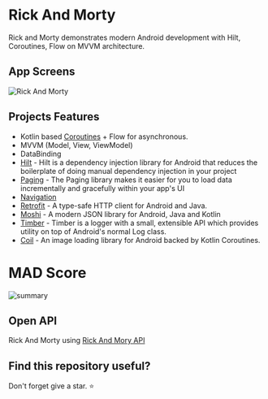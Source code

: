 
# Rick And Morty
Rick and Morty demonstrates modern Android development with Hilt, Coroutines, Flow on MVVM architecture.




## App Screens

![Rick And Morty](https://user-images.githubusercontent.com/53945332/162615623-368eafe5-10f5-47e0-9b4c-5243f8b821c8.png)


  
## Projects Features

- Kotlin based [Coroutines](https://github.com/Kotlin/kotlinx.coroutines) + Flow for asynchronous.
- MVVM (Model, View, ViewModel)
- DataBinding
- [Hilt](https://developer.android.com/training/dependency-injection/hilt-android) - Hilt is a dependency injection library for Android that reduces the boilerplate of doing manual dependency injection in your project
- [Paging](https://developer.android.com/topic/libraries/architecture/paging/v3-overview) - The Paging library makes it easier for you to load data incrementally and gracefully within your app's UI
- [Navigation](https://developer.android.com/guide/navigation) 
- [Retrofit](https://github.com/square/retrofit) - A type-safe HTTP client for Android and Java. 
- [Moshi](https://github.com/square/moshi) - A modern JSON library for Android, Java and Kotlin
- [Timber](https://github.com/JakeWharton/timber) - Timber is a logger with a small, extensible API which provides utility on top of Android's normal Log class.
- [Coil](https://github.com/coil-kt/coil) - An image loading library for Android backed by Kotlin Coroutines.
# MAD Score
![summary](https://user-images.githubusercontent.com/53945332/162614771-97e82be4-6794-46dc-87a2-b8dc6594f6ac.png)

## Open API

Rick And Morty using [Rick And Mory API](https://rickandmortyapi.com/)


## Find this repository useful? 
Don't forget give a star. ⭐


  

